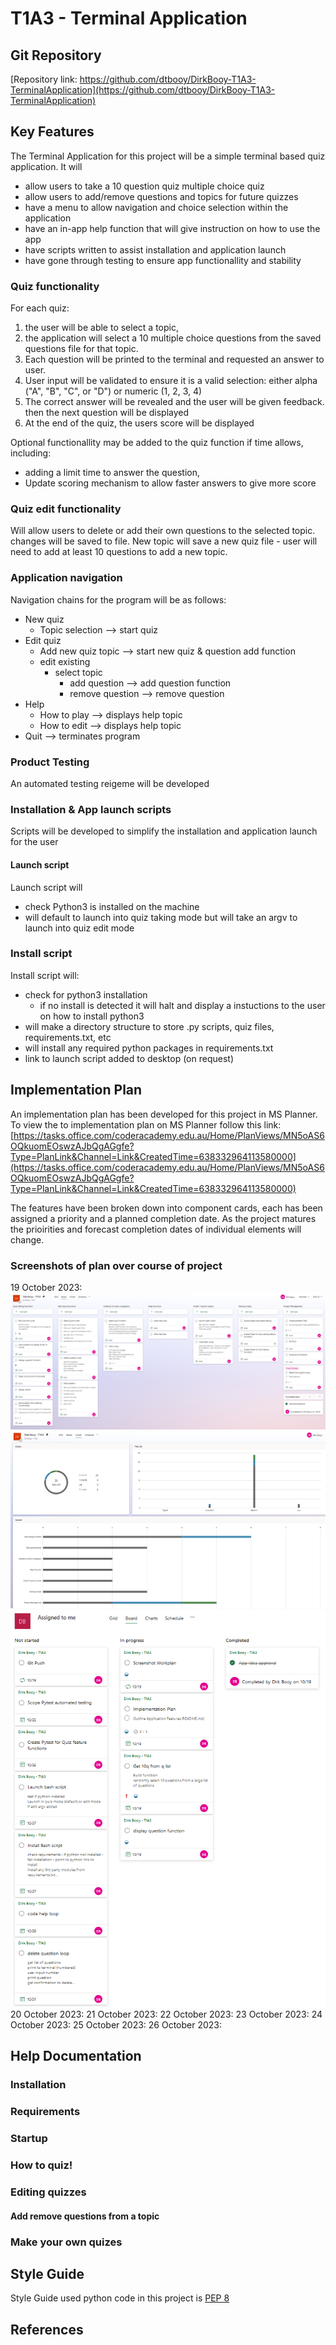 # T1A3 - Terminal Application

## Git Repository
[Repository link: https://github.com/dtbooy/DirkBooy-T1A3-TerminalApplication](https://github.com/dtbooy/DirkBooy-T1A3-TerminalApplication)



## Key Features
The Terminal Application for this project will be a simple terminal based quiz application. It will 
* allow users to take a 10 question quiz multiple choice quiz 
* allow users to add/remove questions and topics for future quizzes
* have a menu to allow navigation and choice selection within the application
* have an in-app help function that will give instruction on how to use the app
* have scripts written to assist installation and application launch
* have gone through testing to ensure app functionallity and stability

### Quiz functionality
For each quiz: 
1. the user will be able to select a topic, 
1. the application will select a 10 multiple choice questions from the saved questions file for that topic. 
1. Each question will be printed to the terminal and requested an answer to user. 
1. User input will be validated to ensure it is a valid selection: either alpha ("A", "B", "C", or "D") or numeric (1, 2, 3, 4) 
1. The correct answer will be revealed and the user will be given feedback. then the next question will be displayed
1. At the end of the quiz, the users score will be displayed 

Optional functionallity may be added to the quiz function if time allows, including:
* adding a limit time to answer the question, 
* Update scoring mechanism to allow faster answers to give more score

### Quiz edit functionality
Will allow users to delete or add their own questions to the selected topic. changes will be saved to file.
New topic will save a new quiz file - user will need to add at least 10 questions to add a new topic.


### Application navigation
Navigation chains for the program will be as follows:
* New quiz
    * Topic selection --> start quiz
* Edit quiz
    * Add new quiz topic --> start new quiz & question add function
    * edit existing
        * select topic
            * add question --> add question function
            * remove question --> remove question 
* Help
    * How to play --> displays help topic
    * How to edit --> displays help topic
* Quit --> terminates program

### Product Testing
An automated testing reigeme will be developed

### Installation & App launch scripts
Scripts will be developed to simplify the installation and application launch for the user

#### Launch script
Launch script will 
* check Python3 is installed on the machine
* will default to launch into quiz taking mode but will take an argv to launch into quiz edit mode 

### Install script
Install script will:
* check for python3 installation
    * if no install is detected it will halt and display a instuctions to the user on how to install python3
* will make a directory structure to store .py scripts, quiz files, requirements.txt, etc
* will install any required python packages in requirements.txt 
* link to launch script added to desktop (on request)

## Implementation Plan
An implementation plan has been developed for this project in MS Planner.
To view the to implementation plan on MS Planner follow this link: [https://tasks.office.com/coderacademy.edu.au/Home/PlanViews/MN5oAS6OQkuomEOswzAJbQgAGgfe?Type=PlanLink&Channel=Link&CreatedTime=638332964113580000](https://tasks.office.com/coderacademy.edu.au/Home/PlanViews/MN5oAS6OQkuomEOswzAJbQgAGgfe?Type=PlanLink&Channel=Link&CreatedTime=638332964113580000)

The features have been broken down into component cards, each has been assigned a priority and a planned completion date. As the project matures the prioirities and forecast completion dates of individual elements will change.

### Screenshots of plan over course of project
19 October 2023: 
![2023/10/19 Project Board](./docs/20231019-board.png)
![2023/10/19 Project Status Chart](./docs/20231019-chart.png)
![2023/10/19 My cards Status](./docs/20231019-mytasks.png)
20 October 2023:
21 October 2023:
22 October 2023:
23 October 2023:
24 October 2023:
25 October 2023:
26 October 2023:


## Help Documentation

### Installation

### Requirements

### Startup

### How to quiz!

### Editing quizzes

#### Add remove questions from a topic

### Make your own quizes


## Style Guide
Style Guide used python code in this project is [PEP 8](https://peps.python.org/pep-0008/)

## References